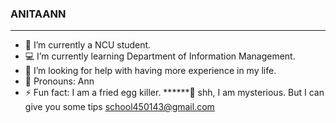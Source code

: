 ### ANITAANN
***
- 🏫 I’m currently a NCU student.
- 💻 I’m currently learning Department of Information Management.
- 🤩 I’m looking for help with having more experience in my life.
- 💫 Pronouns: Ann
- ⚡ Fun fact: I am a fried egg killer.
 ******💬 shh, I am mysterious. But I can give you some tips school450143@gmail.com
<!--
**AnitaAnn00/AnitaAnn00** is a ✨ _special_ ✨ repository because its `README.md` (this file) appears on your GitHub profile.

Here are some ideas to get you started:

- 🔭 I’m currently a NCU student.
- 🌱 I’m currently learning Department of Information Management.
- 👯 I’m looking to collaborate on website construction.
- 🤔 I’m looking for help with having more experience in my life.
- 💬 Ask me about my habit.
- 📫 How to reach me: school450143@gmail.com
- 😄 Pronouns: Ann
- ⚡ Fun fact: I am a fried egg killer.
-->
